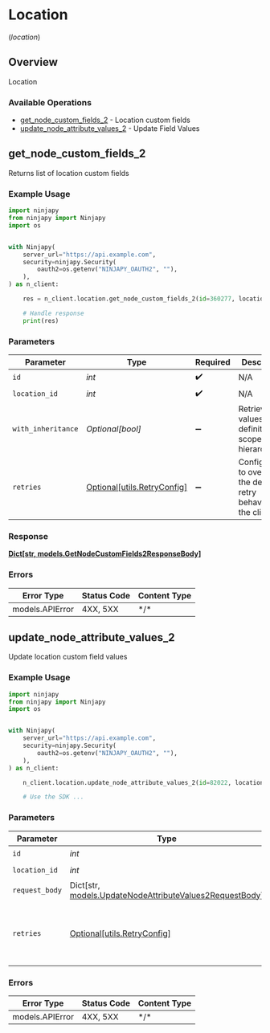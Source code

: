 # Location
(*location*)

## Overview

Location

### Available Operations

* [get_node_custom_fields_2](#get_node_custom_fields_2) - Location custom fields
* [update_node_attribute_values_2](#update_node_attribute_values_2) - Update Field Values

## get_node_custom_fields_2

Returns list of location custom fields

### Example Usage

```python
import ninjapy
from ninjapy import Ninjapy
import os


with Ninjapy(
    server_url="https://api.example.com",
    security=ninjapy.Security(
        oauth2=os.getenv("NINJAPY_OAUTH2", ""),
    ),
) as n_client:

    res = n_client.location.get_node_custom_fields_2(id=360277, location_id=912137)

    # Handle response
    print(res)

```

### Parameters

| Parameter                                                           | Type                                                                | Required                                                            | Description                                                         |
| ------------------------------------------------------------------- | ------------------------------------------------------------------- | ------------------------------------------------------------------- | ------------------------------------------------------------------- |
| `id`                                                                | *int*                                                               | :heavy_check_mark:                                                  | N/A                                                                 |
| `location_id`                                                       | *int*                                                               | :heavy_check_mark:                                                  | N/A                                                                 |
| `with_inheritance`                                                  | *Optional[bool]*                                                    | :heavy_minus_sign:                                                  | Retrieve values using definition scope hierarchy                    |
| `retries`                                                           | [Optional[utils.RetryConfig]](../../models/utils/retryconfig.md)    | :heavy_minus_sign:                                                  | Configuration to override the default retry behavior of the client. |

### Response

**[Dict[str, models.GetNodeCustomFields2ResponseBody]](../../models/.md)**

### Errors

| Error Type      | Status Code     | Content Type    |
| --------------- | --------------- | --------------- |
| models.APIError | 4XX, 5XX        | \*/\*           |

## update_node_attribute_values_2

Update location custom field values

### Example Usage

```python
import ninjapy
from ninjapy import Ninjapy
import os


with Ninjapy(
    server_url="https://api.example.com",
    security=ninjapy.Security(
        oauth2=os.getenv("NINJAPY_OAUTH2", ""),
    ),
) as n_client:

    n_client.location.update_node_attribute_values_2(id=82022, location_id=511611)

    # Use the SDK ...

```

### Parameters

| Parameter                                                                                                        | Type                                                                                                             | Required                                                                                                         | Description                                                                                                      |
| ---------------------------------------------------------------------------------------------------------------- | ---------------------------------------------------------------------------------------------------------------- | ---------------------------------------------------------------------------------------------------------------- | ---------------------------------------------------------------------------------------------------------------- |
| `id`                                                                                                             | *int*                                                                                                            | :heavy_check_mark:                                                                                               | N/A                                                                                                              |
| `location_id`                                                                                                    | *int*                                                                                                            | :heavy_check_mark:                                                                                               | N/A                                                                                                              |
| `request_body`                                                                                                   | Dict[str, [models.UpdateNodeAttributeValues2RequestBody](../../models/updatenodeattributevalues2requestbody.md)] | :heavy_minus_sign:                                                                                               | N/A                                                                                                              |
| `retries`                                                                                                        | [Optional[utils.RetryConfig]](../../models/utils/retryconfig.md)                                                 | :heavy_minus_sign:                                                                                               | Configuration to override the default retry behavior of the client.                                              |

### Errors

| Error Type      | Status Code     | Content Type    |
| --------------- | --------------- | --------------- |
| models.APIError | 4XX, 5XX        | \*/\*           |